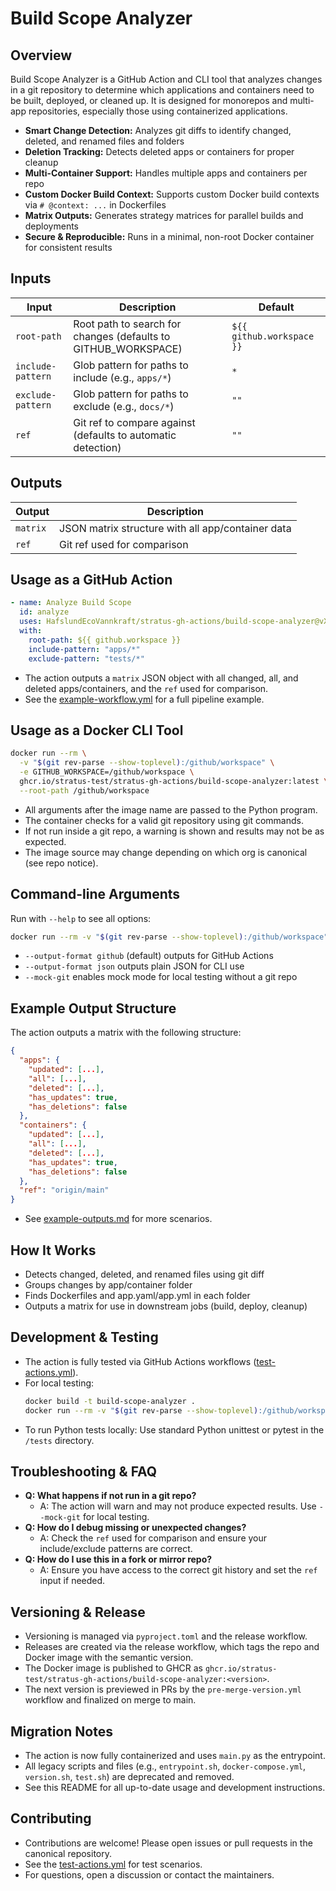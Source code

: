 # Build Scope Analyzer

## Overview

Build Scope Analyzer is a GitHub Action and CLI tool that analyzes changes in a git repository to determine which applications and containers need to be built, deployed, or cleaned up. It is designed for monorepos and multi-app repositories, especially those using containerized applications.

- **Smart Change Detection:** Analyzes git diffs to identify changed, deleted, and renamed files and folders
- **Deletion Tracking:** Detects deleted apps or containers for proper cleanup
- **Multi-Container Support:** Handles multiple apps and containers per repo
- **Custom Docker Build Context:** Supports custom Docker build contexts via `# @context: ...` in Dockerfiles
- **Matrix Outputs:** Generates strategy matrices for parallel builds and deployments
- **Secure & Reproducible:** Runs in a minimal, non-root Docker container for consistent results

## Inputs

| Input             | Description                                                    | Default                   |
| ----------------- | -------------------------------------------------------------- | ------------------------- |
| `root-path`       | Root path to search for changes (defaults to GITHUB_WORKSPACE) | `${{ github.workspace }}` |
| `include-pattern` | Glob pattern for paths to include (e.g., `apps/*`)             | `*`                       |
| `exclude-pattern` | Glob pattern for paths to exclude (e.g., `docs/*`)             | `""`                      |
| `ref`             | Git ref to compare against (defaults to automatic detection)   | `""`                      |

## Outputs

| Output   | Description                                       |
| -------- | ------------------------------------------------- |
| `matrix` | JSON matrix structure with all app/container data |
| `ref`    | Git ref used for comparison                       |

## Usage as a GitHub Action

```yaml
- name: Analyze Build Scope
  id: analyze
  uses: HafslundEcoVannkraft/stratus-gh-actions/build-scope-analyzer@vX.Y.Z
  with:
    root-path: ${{ github.workspace }}
    include-pattern: "apps/*"
    exclude-pattern: "tests/*"
```

- The action outputs a `matrix` JSON object with all changed, all, and deleted apps/containers, and the `ref` used for comparison.
- See the [example-workflow.yml](./example-workflow.yml) for a full pipeline example.

## Usage as a Docker CLI Tool

```bash
docker run --rm \
  -v "$(git rev-parse --show-toplevel):/github/workspace" \
  -e GITHUB_WORKSPACE=/github/workspace \
  ghcr.io/stratus-test/stratus-gh-actions/build-scope-analyzer:latest \
  --root-path /github/workspace
```

- All arguments after the image name are passed to the Python program.
- The container checks for a valid git repository using git commands.
- If not run inside a git repo, a warning is shown and results may not be as expected.
- The image source may change depending on which org is canonical (see repo notice).

## Command-line Arguments

Run with `--help` to see all options:

```bash
docker run --rm -v "$(git rev-parse --show-toplevel):/github/workspace" -e GITHUB_WORKSPACE=/github/workspace ghcr.io/stratus-test/stratus-gh-actions/build-scope-analyzer:latest --help
```

- `--output-format github` (default) outputs for GitHub Actions
- `--output-format json` outputs plain JSON for CLI use
- `--mock-git` enables mock mode for local testing without a git repo

## Example Output Structure

The action outputs a matrix with the following structure:

```json
{
  "apps": {
    "updated": [...],
    "all": [...],
    "deleted": [...],
    "has_updates": true,
    "has_deletions": false
  },
  "containers": {
    "updated": [...],
    "all": [...],
    "deleted": [...],
    "has_updates": true,
    "has_deletions": false
  },
  "ref": "origin/main"
}
```

- See [example-outputs.md](./example-outputs.md) for more scenarios.

## How It Works

- Detects changed, deleted, and renamed files using git diff
- Groups changes by app/container folder
- Finds Dockerfiles and app.yaml/app.yml in each folder
- Outputs a matrix for use in downstream jobs (build, deploy, cleanup)

## Development & Testing

- The action is fully tested via GitHub Actions workflows ([test-actions.yml](../.github/workflows/test-actions.yml)).
- For local testing:
  ```bash
  docker build -t build-scope-analyzer .
  docker run --rm -v "$(git rev-parse --show-toplevel):/github/workspace" -e GITHUB_WORKSPACE=/github/workspace build-scope-analyzer --root-path /github/workspace
  ```
- To run Python tests locally:
  Use standard Python unittest or pytest in the `/tests` directory.

## Troubleshooting & FAQ

- **Q: What happens if not run in a git repo?**
  - A: The action will warn and may not produce expected results. Use `--mock-git` for local testing.
- **Q: How do I debug missing or unexpected changes?**
  - A: Check the `ref` used for comparison and ensure your include/exclude patterns are correct.
- **Q: How do I use this in a fork or mirror repo?**
  - A: Ensure you have access to the correct git history and set the `ref` input if needed.

## Versioning & Release

- Versioning is managed via `pyproject.toml` and the release workflow.
- Releases are created via the release workflow, which tags the repo and Docker image with the semantic version.
- The Docker image is published to GHCR as `ghcr.io/stratus-test/stratus-gh-actions/build-scope-analyzer:<version>`.
- The next version is previewed in PRs by the `pre-merge-version.yml` workflow and finalized on merge to main.

## Migration Notes

- The action is now fully containerized and uses `main.py` as the entrypoint.
- All legacy scripts and files (e.g., `entrypoint.sh`, `docker-compose.yml`, `version.sh`, `test.sh`) are deprecated and removed.
- See this README for all up-to-date usage and development instructions.

## Contributing

- Contributions are welcome! Please open issues or pull requests in the canonical repository.
- See the [test-actions.yml](../.github/workflows/test-actions.yml) for test scenarios.
- For questions, open a discussion or contact the maintainers.
